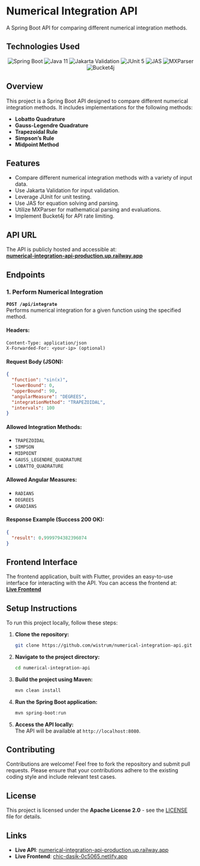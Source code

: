 # Numerical Integration API

A Spring Boot API for comparing different numerical integration methods.

## Technologies Used

<div align="center">
  <img src="https://img.shields.io/badge/Spring%20Boot-3.4.3-green" alt="Spring Boot">
  <img src="https://img.shields.io/badge/Java-11-orange" alt="Java 11">
  <img src="https://img.shields.io/badge/Jakarta%20Validation-3.0-blue" alt="Jakarta Validation">
  <img src="https://img.shields.io/badge/JUnit-5-brightgreen" alt="JUnit 5">
  <img src="https://img.shields.io/badge/JAS-Math-blue" alt="JAS">
  <img src="https://img.shields.io/badge/MXParser-Math-blue" alt="MXParser">
  <img src="https://img.shields.io/badge/Bucket4j-Ratelimiting-orange" alt="Bucket4j">
</div>

## Overview

This project is a Spring Boot API designed to compare different numerical integration methods. It includes implementations for the following methods:

- **Lobatto Quadrature**
- **Gauss-Legendre Quadrature**
- **Trapezoidal Rule**
- **Simpson’s Rule**
- **Midpoint Method**

## Features

- Compare different numerical integration methods with a variety of input data.
- Use Jakarta Validation for input validation.
- Leverage JUnit for unit testing.
- Use JAS for equation solving and parsing.
- Utilize MXParser for mathematical parsing and evaluations.
- Implement Bucket4j for API rate limiting.

## API URL

The API is publicly hosted and accessible at:  
[**numerical-integration-api-production.up.railway.app**](https://numerical-integration-api-production.up.railway.app)

## Endpoints

### **1. Perform Numerical Integration**

**`POST /api/integrate`**  
Performs numerical integration for a given function using the specified method.

#### **Headers:**
```http
Content-Type: application/json
X-Forwarded-For: <your-ip> (optional)
```

#### **Request Body (JSON):**
```json
{
  "function": "sin(x)",
  "lowerBound": 0,
  "upperBound": 90,
  "angularMeasure": "DEGREES",
  "integrationMethod": "TRAPEZOIDAL",
  "intervals": 100
}
```

#### **Allowed Integration Methods:**
- `TRAPEZOIDAL`
- `SIMPSON`
- `MIDPOINT`
- `GAUSS_LEGENDRE_QUADRATURE`
- `LOBATTO_QUADRATURE`

#### **Allowed Angular Measures:**
- `RADIANS`
- `DEGREES`
- `GRADIANS`

#### **Response Example (Success 200 OK):**
```json
{
  "result": 0.9999794382396074
}
```

## Frontend Interface

The frontend application, built with Flutter, provides an easy-to-use interface for interacting with the API. You can access the frontend at:  
[**Live Frontend**](https://chic-dasik-0c5065.netlify.app)

## Setup Instructions

To run this project locally, follow these steps:

1. **Clone the repository:**  
   ```sh
   git clone https://github.com/wistrum/numerical-integration-api.git
   ```

2. **Navigate to the project directory:**  
   ```sh
   cd numerical-integration-api
   ```

3. **Build the project using Maven:**  
   ```sh
   mvn clean install
   ```

4. **Run the Spring Boot application:**  
   ```sh
   mvn spring-boot:run
   ```

5. **Access the API locally:**  
   The API will be available at `http://localhost:8080`.

## Contributing

Contributions are welcome! Feel free to fork the repository and submit pull requests. Please ensure that your contributions adhere to the existing coding style and include relevant test cases.

## License

This project is licensed under the **Apache License 2.0** - see the [LICENSE](LICENSE) file for details.

## Links

- **Live API**: [numerical-integration-api-production.up.railway.app](https://numerical-integration-api-production.up.railway.app)
- **Live Frontend**: [chic-dasik-0c5065.netlify.app](https://chic-dasik-0c5065.netlify.app)

